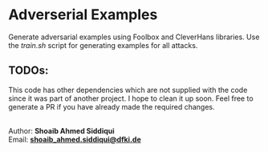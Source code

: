 # Adverserial Examples

Generate adversarial examples using Foolbox and CleverHans libraries.
Use the *train.sh* script for generating examples for all attacks. 

## TODOs:
This code has other dependencies which are not supplied with the code since it was part of another project.
I hope to clean it up soon. Feel free to generate a PR if you have already made the required changes. 

<br/> Author: <b>Shoaib Ahmed Siddiqui</b>
<br/> Email: <b>shoaib_ahmed.siddiqui@dfki.de</b>
